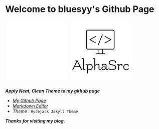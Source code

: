 # Welcome to bluesyy's Github Page

![bluesyy][logo-white]
![bluesyy][logo-black]

***Apply Neat, Clean Theme to my github page***

* [*My Github Page*](https://bluesyy.github.io)
* [*Markdown Editor*](https://stackedit.io/app#)
* *Theme* : `Hydejack Jekyll Theme`

***Thanks for visiting my blog.***

[logo-white]: ./assets/img/blog/logo-white.png
[logo-black]: ./assets/img/blog/logo-black.png
